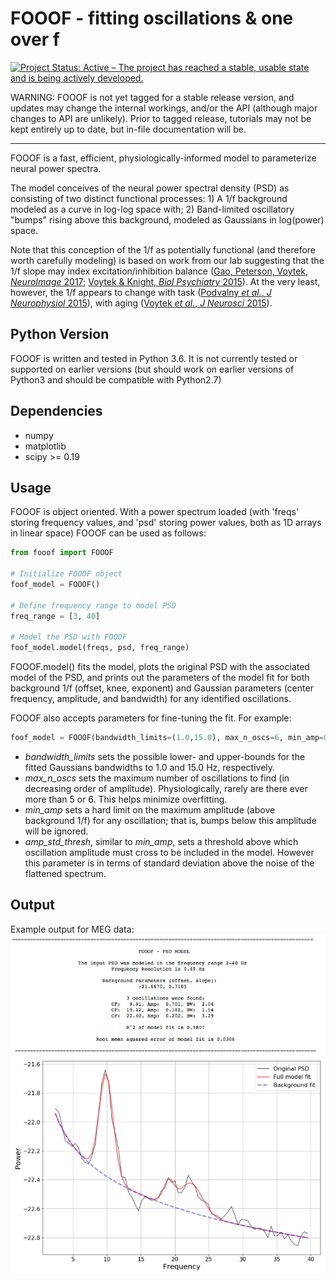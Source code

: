 # FOOOF - fitting oscillations & one over f

[![Project Status: Active – The project has reached a stable, usable state and is being actively developed.](http://www.repostatus.org/badges/latest/active.svg)](http://www.repostatus.org/#active)

WARNING: FOOOF is not yet tagged for a stable release version, and updates may change the internal workings, and/or the API (although major changes to API are unlikely). Prior to tagged release, tutorials may not be kept entirely up to date, but in-file documentation will be.

---

FOOOF is a fast, efficient, physiologically-informed model to parameterize neural power spectra.

The model conceives of the neural power spectral density (PSD) as consisting of two distinct functional processes: 1) A 1/f background modeled as a curve in log-log space with; 2) Band-limited oscillatory "bumps" rising above this background, modeled as Gaussians in log(power) space.

Note that this conception of the 1/f as potentially functional (and therefore worth carefully modeling) is based on work from our lab suggesting that the 1/f slope may index excitation/inhibition balance ([Gao, Peterson, Voytek, _NeuroImage_ 2017](http://voyteklab.com/wp-content/uploads/Gao-NeuroImage2017.pdf); [Voytek & Knight, _Biol Psychiatry_ 2015](http://voyteklab.com/wp-content/uploads/Voytek-BiolPsychiatry2015.pdf)). At the very least, however, the 1/f appears to change with task ([Podvalny _et al._, _J Neurophysiol_ 2015](http://www.weizmann.ac.il/neurobiology/labs/malach/sites/neurobiology.labs.malach/files/Podvalny%20et%20al_2015_JNeurophysiol.pdf)), with aging ([Voytek _et al._, _J Neurosci_ 2015](http://voyteklab.com/wp-content/uploads/Voytek-JNeurosci2015.pdf)).

## Python Version

FOOOF is written and tested in Python 3.6. It is not currently tested or supported on earlier versions (but should work on earlier versions of Python3 and should be compatible with Python2.7)

## Dependencies

- numpy
- matplotlib
- scipy >= 0.19

## Usage

FOOOF is object oriented. With a power spectrum loaded (with 'freqs' storing frequency values, and 'psd' storing power values, both as 1D arrays in linear space) FOOOF can be used as follows:

```python
from fooof import FOOOF

# Initialize FOOOF object
foof_model = FOOOF()

# Define frequency range to model PSD
freq_range = [3, 40]

# Model the PSD with FOOOF
foof_model.model(freqs, psd, freq_range)
```

FOOOF.model() fits the model, plots the original PSD with the associated model of the PSD, and prints out the parameters of the model fit for both background 1/f (offset, knee, exponent) and Gaussian parameters (center frequency, amplitude, and bandwidth) for any identified oscillations.

FOOOF also accepts parameters for fine-tuning the fit. For example:

```python
foof_model = FOOOF(bandwidth_limits=(1.0,15.0), max_n_oscs=6, min_amp=0.1, amp_std_thresh=2.0)
```

* _bandwidth_limits_ sets the possible lower- and upper-bounds for the fitted Gaussians bandwidths to 1.0 and 15.0 Hz, respectively.
* _max_n_oscs_ sets the maximum number of oscillations to find (in decreasing order of amplitude). Physiologically, rarely are there ever more than 5 or 6. This helps minimize overfitting.
* _min_amp_ sets a hard limit on the maximum amplitude (above background 1/f) for any oscillation; that is, bumps below this amplitude will be ignored.
* _amp_std_thresh_, similar to _min_amp_, sets a threshold above which oscillation amplitude must cross to be included in the model. However this parameter is in terms of standard deviation above the noise of the flattened spectrum.

## Output
Example output for MEG data:
![alt text](img/fooof_output.png "Example FOOOF output for MEG data")
